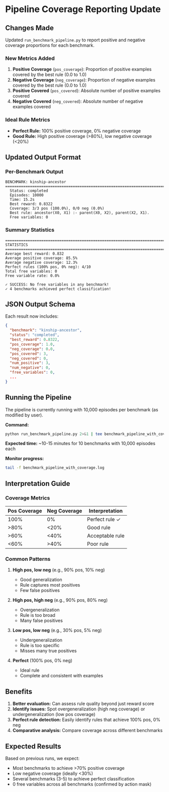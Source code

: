 # Pipeline Coverage Reporting Update

## Changes Made

Updated `run_benchmark_pipeline.py` to report positive and negative coverage proportions for each benchmark.

### New Metrics Added

1. **Positive Coverage** (`pos_coverage`): Proportion of positive examples covered by the best rule (0.0 to 1.0)
2. **Negative Coverage** (`neg_coverage`): Proportion of negative examples covered by the best rule (0.0 to 1.0)
3. **Positive Covered** (`pos_covered`): Absolute number of positive examples covered
4. **Negative Covered** (`neg_covered`): Absolute number of negative examples covered

### Ideal Rule Metrics
- **Perfect Rule:** 100% positive coverage, 0% negative coverage
- **Good Rule:** High positive coverage (>80%), low negative coverage (<20%)

## Updated Output Format

### Per-Benchmark Output
```
BENCHMARK: kinship-ancestor
================================================================================
  Status: completed
  Episodes: 10000
  Time: 15.2s
  Best reward: 0.8322
  Coverage: 3/3 pos (100.0%), 0/0 neg (0.0%)
  Best rule: ancestor(X0, X1) :- parent(X0, X2), parent(X2, X1).
  Free variables: 0
```

### Summary Statistics
```
================================================================================
STATISTICS
================================================================================
Average best reward: 0.832
Average positive coverage: 85.5%
Average negative coverage: 12.3%
Perfect rules (100% pos, 0% neg): 4/10
Total free variables: 0
Free variable rate: 0.0%

✓ SUCCESS: No free variables in any benchmark!
✓ 4 benchmarks achieved perfect classification!
```

## JSON Output Schema

Each result now includes:
```json
{
  "benchmark": "kinship-ancestor",
  "status": "completed",
  "best_reward": 0.8322,
  "pos_coverage": 1.0,
  "neg_coverage": 0.0,
  "pos_covered": 3,
  "neg_covered": 0,
  "num_positive": 3,
  "num_negative": 0,
  "free_variables": 0,
  ...
}
```

## Running the Pipeline

The pipeline is currently running with 10,000 episodes per benchmark (as modified by user).

**Command:**
```bash
python run_benchmark_pipeline.py 2>&1 | tee benchmark_pipeline_with_coverage.log
```

**Expected time:** ~10-15 minutes for 10 benchmarks with 10,000 episodes each

**Monitor progress:**
```bash
tail -f benchmark_pipeline_with_coverage.log
```

## Interpretation Guide

### Coverage Metrics

| Pos Coverage | Neg Coverage | Interpretation |
|--------------|--------------|----------------|
| 100% | 0% | Perfect rule ✓ |
| >80% | <20% | Good rule |
| >60% | <40% | Acceptable rule |
| <60% | >40% | Poor rule |

### Common Patterns

1. **High pos, low neg** (e.g., 90% pos, 10% neg)
   - Good generalization
   - Rule captures most positives
   - Few false positives

2. **High pos, high neg** (e.g., 90% pos, 80% neg)
   - Overgeneralization
   - Rule is too broad
   - Many false positives

3. **Low pos, low neg** (e.g., 30% pos, 5% neg)
   - Undergeneralization
   - Rule is too specific
   - Misses many true positives

4. **Perfect** (100% pos, 0% neg)
   - Ideal rule
   - Complete and consistent with examples

## Benefits

1. **Better evaluation:** Can assess rule quality beyond just reward score
2. **Identify issues:** Spot overgeneralization (high neg coverage) or undergeneralization (low pos coverage)
3. **Perfect rule detection:** Easily identify rules that achieve 100% pos, 0% neg
4. **Comparative analysis:** Compare coverage across different benchmarks

## Expected Results

Based on previous runs, we expect:
- Most benchmarks to achieve >70% positive coverage
- Low negative coverage (ideally <30%)
- Several benchmarks (3-5) to achieve perfect classification
- 0 free variables across all benchmarks (confirmed by action mask)
